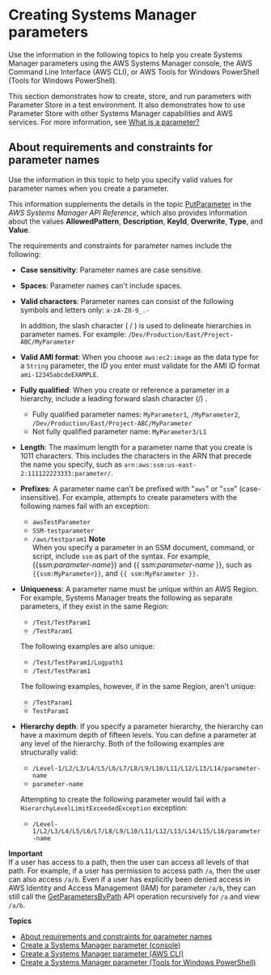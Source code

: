 # Creating Systems Manager parameters<a name="sysman-paramstore-su-create"></a>

Use the information in the following topics to help you create Systems Manager parameters using the AWS Systems Manager console, the AWS Command Line Interface \(AWS CLI\), or AWS Tools for Windows PowerShell \(Tools for Windows PowerShell\)\.

This section demonstrates how to create, store, and run parameters with Parameter Store in a test environment\. It also demonstrates how to use Parameter Store with other Systems Manager capabilities and AWS services\. For more information, see [What is a parameter?](systems-manager-parameter-store.md#what-is-a-parameter)

## About requirements and constraints for parameter names<a name="sysman-parameter-name-constraints"></a>

Use the information in this topic to help you specify valid values for parameter names when you create a parameter\. 

This information supplements the details in the topic [PutParameter](https://docs.aws.amazon.com/systems-manager/latest/APIReference/API_PutParameter.html) in the *AWS Systems Manager API Reference*, which also provides information about the values **AllowedPattern**, **Description**, **KeyId**, **Overwrite**, **Type**, and **Value**\.

The requirements and constraints for parameter names include the following:
+ **Case sensitivity**: Parameter names are case sensitive\.
+ **Spaces**: Parameter names can't include spaces\.
+ **Valid characters**: Parameter names can consist of the following symbols and letters only: `a-zA-Z0-9_.-`

  In addition, the slash character \( / \) is used to delineate hierarchies in parameter names\. For example: `/Dev/Production/East/Project-ABC/MyParameter`
+ **Valid AMI format**: When you choose `aws:ec2:image` as the data type for a `String` parameter, the ID you enter must validate for the AMI ID format `ami-12345abcdeEXAMPLE`\.
+ **Fully qualified**: When you create or reference a parameter in a hierarchy, include a leading forward slash character \(/\) \.
  + Fully qualified parameter names: `MyParameter1`, `/MyParameter2`, `/Dev/Production/East/Project-ABC/MyParameter`
  + Not fully qualified parameter name: `MyParameter3/L1`
+ **Length**: The maximum length for a parameter name that you create is 1011 characters\. This includes the characters in the ARN that precede the name you specify, such as `arn:aws:ssm:us-east-2:111122223333:parameter/`\.
+ **Prefixes**: A parameter name can't be prefixed with "`aws`" or "`ssm`" \(case\-insensitive\)\. For example, attempts to create parameters with the following names fail with an exception:
  + `awsTestParameter`
  + `SSM-testparameter`
  + `/aws/testparam1`
**Note**  
When you specify a parameter in an SSM document, command, or script, include `ssm` as part of the syntax\. For example, \{\{ssm:*parameter\-name*\}\} and \{\{ ssm:*parameter\-name* \}\}, such as `{{ssm:MyParameter}}`, and `{{ ssm:MyParameter }}.`
+ **Uniqueness**: A parameter name must be unique within an AWS Region\. For example, Systems Manager treats the following as separate parameters, if they exist in the same Region:
  + `/Test/TestParam1`
  + `/TestParam1`

  The following examples are also unique:
  + `/Test/TestParam1/Logpath1`
  + `/Test/TestParam1`

  The following examples, however, if in the same Region, aren't unique:
  + `/TestParam1`
  + `TestParam1`
+ **Hierarchy depth**: If you specify a parameter hierarchy, the hierarchy can have a maximum depth of fifteen levels\. You can define a parameter at any level of the hierarchy\. Both of the following examples are structurally valid:
  + `/Level-1/L2/L3/L4/L5/L6/L7/L8/L9/L10/L11/L12/L13/L14/parameter-name`
  + `parameter-name`

  Attempting to create the following parameter would fail with a `HierarchyLevelLimitExceededException` exception:
  + `/Level-1/L2/L3/L4/L5/L6/L7/L8/L9/L10/L11/L12/L13/L14/L15/L16/parameter-name`

**Important**  
If a user has access to a path, then the user can access all levels of that path\. For example, if a user has permission to access path `/a`, then the user can also access `/a/b`\. Even if a user has explicitly been denied access in AWS Identity and Access Management \(IAM\) for parameter `/a/b`, they can still call the [GetParametersByPath](https://docs.aws.amazon.com/systems-manager/latest/APIReference/API_GetParametersByPath.html) API operation recursively for `/a` and view `/a/b`\.

**Topics**
+ [About requirements and constraints for parameter names](#sysman-parameter-name-constraints)
+ [Create a Systems Manager parameter \(console\)](parameter-create-console.md)
+ [Create a Systems Manager parameter \(AWS CLI\)](param-create-cli.md)
+ [Create a Systems Manager parameter \(Tools for Windows PowerShell\)](param-create-ps.md)
